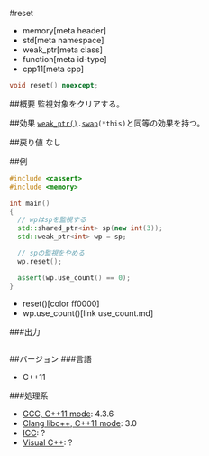 #reset
* memory[meta header]
* std[meta namespace]
* weak_ptr[meta class]
* function[meta id-type]
* cpp11[meta cpp]

```cpp
void reset() noexcept;
```

##概要
監視対象をクリアする。


##効果
[`weak_ptr()`](op_constructor.md)`.`[`swap`](swap.md)`(*this)`と同等の効果を持つ。


##戻り値
なし


##例
```cpp
#include <cassert>
#include <memory>

int main()
{
  // wpはspを監視する
  std::shared_ptr<int> sp(new int(3));
  std::weak_ptr<int> wp = sp;

  // spの監視をやめる
  wp.reset();

  assert(wp.use_count() == 0);
}
```
* reset()[color ff0000]
* wp.use_count()[link use_count.md]

###出力
```
```

##バージョン
###言語
- C++11

###処理系
- [GCC, C++11 mode](/implementation.md#gcc): 4.3.6
- [Clang libc++, C++11 mode](/implementation.md#clang): 3.0
- [ICC](/implementation.md#icc): ?
- [Visual C++](/implementation.md#visual_cpp): ?
